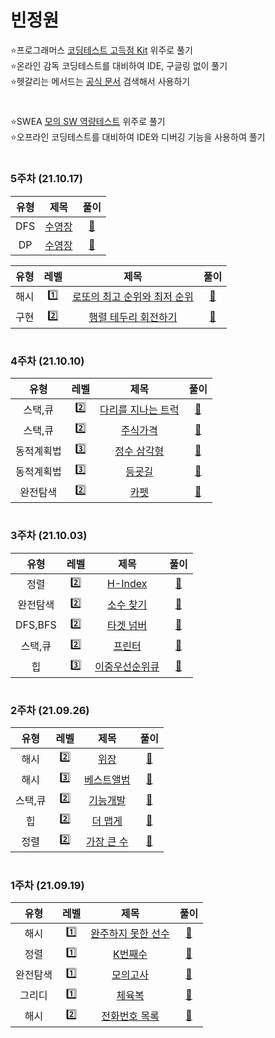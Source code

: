 # 빈정원
⭐프로그래머스 [코딩테스트 고득점 Kit](https://programmers.co.kr/learn/challenges) 위주로 풀기  
⭐온라인 감독 코딩테스트를 대비하여 IDE, 구글링 없이 풀기  
⭐헷갈리는 메서드는 [공식 문서](https://devdocs.programmers.co.kr/references/java/docs/api/index.html?overview-summary.html) 검색해서 사용하기
#
⭐SWEA [모의 SW 역량테스트](https://swexpertacademy.com/main/code/problem/problemList.do?contestProbId=&categoryId=&categoryType=&problemTitle=%EB%AA%A8%EC%9D%98&orderBy=FIRST_REG_DATETIME&selectCodeLang=ALL&select-1=&pageSize=10&pageIndex=1) 위주로 풀기  
⭐오프라인 코딩테스트를 대비하여 IDE와 디버깅 기능을 사용하여 풀기  
#
### 5주차 (21.10.17)
유형 | 제목 | 풀이
:-: | :-: | :-:
DFS | [수영장](https://swexpertacademy.com/main/code/problem/problemDetail.do?contestProbId=AV5PpFQaAQMDFAUq&categoryId=AV5PpFQaAQMDFAUq&categoryType=CODE&problemTitle=%EC%88%98%EC%98%81%EC%9E%A5&orderBy=FIRST_REG_DATETIME&selectCodeLang=ALL&select-1=&pageSize=10&pageIndex=1) | [🔗](./A형/DFS/Solution_1952_수영장_DFS.java)
DP | [수영장](https://swexpertacademy.com/main/code/problem/problemDetail.do?contestProbId=AV5PpFQaAQMDFAUq&categoryId=AV5PpFQaAQMDFAUq&categoryType=CODE&problemTitle=%EC%88%98%EC%98%81%EC%9E%A5&orderBy=FIRST_REG_DATETIME&selectCodeLang=ALL&select-1=&pageSize=10&pageIndex=1) | [🔗](./A형/DP/Solution_1952_수영장_DP.java)

유형 | 레벨 | 제목 | 풀이
:-: | :-: | :-: | :-:
해시 | 1️⃣ | [로또의 최고 순위와 최저 순위](https://programmers.co.kr/learn/courses/30/lessons/77484) | [🔗](./2021_Dev_Matching_웹_백엔드_개발자(상반기)/L1_로또의_최고_순위와_최저_순위.java)
구현 | 2️⃣ | [행렬 테두리 회전하기](https://programmers.co.kr/learn/courses/30/lessons/77485) | [🔗](./2021_Dev_Matching_웹_백엔드_개발자(상반기)/L2_행렬_테두리_회전하기.java)
#
### 4주차 (21.10.10)
유형 | 레벨 | 제목 | 풀이
:-: | :-: | :-: | :-:
스택,큐 | 2️⃣ | [다리를 지나는 트럭](https://programmers.co.kr/learn/courses/30/lessons/42583) | [🔗](./스택,큐/L2_다리를_지나는_트럭.java)
스택,큐 | 2️⃣ | [주식가격](https://programmers.co.kr/learn/courses/30/lessons/42584) | [🔗](./스택,큐/L2_주식가격.java)
동적계획법 | 3️⃣ | [정수 삼각형](https://programmers.co.kr/learn/courses/30/lessons/43105) | [🔗](./동적계획법/L3_정수_삼각형.java)
동적계획법 | 3️⃣ | [등굣길](https://programmers.co.kr/learn/courses/30/lessons/42898) | [🔗](./동적계획법/L3_등굣길.java)
완전탐색 | 2️⃣ | [카펫](https://programmers.co.kr/learn/courses/30/lessons/42842) | [🔗](./완전탐색/L2_카펫.java)
#
### 3주차 (21.10.03)
유형 | 레벨 | 제목 | 풀이
:-: | :-: | :-: | :-:
정렬 | 2️⃣ | [H-Index](https://programmers.co.kr/learn/courses/30/lessons/42747) | [🔗](./정렬/L2_H-Index.java)
완전탐색 | 2️⃣ | [소수 찾기](https://programmers.co.kr/learn/courses/30/lessons/42839) | [🔗](./완전탐색/L2_소수_찾기.java)
DFS,BFS | 2️⃣ | [타겟 넘버](https://programmers.co.kr/learn/courses/30/lessons/43165) | [🔗](./DFS,BFS/L2_타겟_넘버.java)
스택,큐 | 2️⃣ | [프린터](https://programmers.co.kr/learn/courses/30/lessons/42587) | [🔗](./스택,큐/L2_프린터.java)
힙 | 3️⃣ | [이중우선순위큐](https://programmers.co.kr/learn/courses/30/lessons/42628) | [🔗](./힙/L3_이중우선순위큐.java)
#
### 2주차 (21.09.26)
유형 | 레벨 | 제목 | 풀이
:-: | :-: | :-: | :-:
해시 | 2️⃣ | [위장](https://programmers.co.kr/learn/courses/30/lessons/42578) | [🔗](./해시/L2_위장.java)
해시 | 3️⃣ | [베스트앨범](https://programmers.co.kr/learn/courses/30/lessons/42579) | [🔗](./해시/L3_베스트앨범.java)
스택,큐 | 2️⃣ | [기능개발](https://programmers.co.kr/learn/courses/30/lessons/42586) | [🔗](./스택,큐/L2_기능개발.java)
힙 | 2️⃣ | [더 맵게](https://programmers.co.kr/learn/courses/30/lessons/42626) | [🔗](./힙/L2_더_맵게.java)
정렬 | 2️⃣ | [가장 큰 수](https://programmers.co.kr/learn/courses/30/lessons/42746) | [🔗](./정렬/L2_가장_큰_수.java)
#
### 1주차 (21.09.19)
유형 | 레벨 | 제목 | 풀이
:-: | :-: | :-: | :-:
해시 | 1️⃣ | [완주하지 못한 선수](https://programmers.co.kr/learn/courses/30/lessons/42576) | [🔗](./해시/L1_완주하지_못한_선수.java)
정렬 | 1️⃣ | [K번째수](https://programmers.co.kr/learn/courses/30/lessons/42748) | [🔗](./정렬/L1_K번째수.java)
완전탐색 | 1️⃣ | [모의고사](https://programmers.co.kr/learn/courses/30/lessons/42840) | [🔗](./완전탐색/L1_모의고사.java)
그리디 | 1️⃣ | [체육복](https://programmers.co.kr/learn/courses/30/lessons/42862) | [🔗](./그리디/L1_체육복.java)
해시 | 2️⃣ | [전화번호 목록](https://programmers.co.kr/learn/courses/30/lessons/42577) | [🔗](./해시/L2_전화번호_목록.java)
